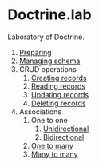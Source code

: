 # Doctrine.lab

Laboratory of Doctrine.

1. [Preparing](doc/preparing.md)
2. [Managing schema](doc/managing_schema.md)
3. CRUD operations
    1. [Creating records](doc/crud_operations/creating_records.md)
    2. [Reading records](doc/crud_operations/reading_records.md)
    3. [Updating records](doc/crud_operations/updating_records.md)
    4. [Deleting records](doc/crud_operations/deleting_records.md)
4. Associations
    1. One to one
        1. [Unidirectional](doc/associations/one_to_one_unidirectional.md)
        2. [Bidirectional](doc/associations/one_to_one_bidirectional.md)
    2. [One to many](doc/associations/one_to_many.md)
    3. [Many to many](doc/associations/many_to_many.md)

